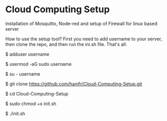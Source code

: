 # Cloud Computing Setup
 Installation of Mosquitto, Node-red and setup of Firewall for linux based server
 
 How to use the setup tool?
 First you need to add username to your server, then clone the repo, and then run the ini.sh file. That's all.
 
 $ adduser username
 
 $ usermod -aG sudo username
 
 $ su - username
 
 $ git clone https://github.com/hanifr/Cloud-Computing-Setup.git
 
 $ cd Cloud-Computing-Setup
 
 $ sudo chmod +x init.sh
 
 $ ./init.sh
